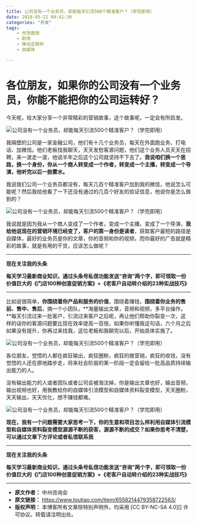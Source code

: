 ```yaml
---
title: 公司没有一个业务员，却能每天引流500个精准客户？（学完即用）
date: 2018-05-22 09:42:30
categories: "开发"
tags:
	- 市场营销
	- 职场
	- 移动互联网
	- 自媒体

---
```


# 各位朋友，如果你的公司没有一个业务员，你能不能把你的公司运转好？ #

今天呢，给大家分享一个非常精彩的营销故事，这个故事呢，一定会有所启发。

![公司没有一个业务员，却能每天引流500个精准客户？（学完即用）][500]

我隔壁的公司是一家金融公司，他们有十几个业务员，每天在外面跑业务、打电话、加微信。他们老板找我聊天，天天发愁客源问题，他们这个业务人员天天在招聘，来一波走一波，他说半年之后这个公司就坚持不下去了。**我说咱们换一个思路，换一个身份，你从一个商人转变成一个作者，转变成一个主播，转变成一个导演，他听完以后一脸雾水。**

我说我们公司一个业务员都没有，每天几百个精准客户加到我的微信，他说怎么可能呢？然后我给他看了一下还没有通过的几百个好友的验证信息，他说你是怎么做到的？

![公司没有一个业务员，却能每天引流500个精准客户？（学完即用）][500 1]

我说就是因为我从一个商人变成了一个作者，变成一个主播，变成了一个导演，**我给他说现在的营销环境已经变了，客户的第一身份是读者**，获取客户最短的路径是自媒体，最好的业务员是你的文章，你的音频和你的视频，而你最好的广告就是精彩的故事，就是有用的干货，应该怎么做呢？

--------------------

**现在关注我的头条**

**每天学习最新商业知识，通过头条号私信功能发送“咨询”两个字，即可领取一份价值巨大的《门店100种创意促销方案》+《老客户自动转介绍的23种实战技巧》**

--------------------

比如说很简单，**你围绕着你产品和服务的价值**，围绕着赚钱，**围绕着你业务的售前、售中、售后**，搞一个小团队，**海量输出文章，音频和视频，多平台操作。**每天引流过来一批客户，引流过来客户之后呢，再让他们帮助你裂变一次，这样的话你的客源问题要比现在效率提高一百倍，如果你听懂我这句话，六个月之后如果没有提升，你再过来找我，这位老板和我聊完以后，开始具体实施了。


![公司没有一个业务员，却能每天引流500个精准客户？（学完即用）][500 2]

各位朋友，觉悟的人都在疯狂输出，疯狂圈粉，疯狂的做营销，疯狂的收钱，没有觉悟的人还在原地踏步走，将来社会阶层的某一阶段一定会留给一批高品质持续输出能力的人。

没有输出能力的人或者团队或者公司会被淘汰掉，你是输出文章也好，输出音频，输出视频也好，用我教给你的自媒体引流模型和自媒体资料裂变模型，天天圈粉，天天输出，天天优化，想不赚钱都难。

![公司没有一个业务员，却能每天引流500个精准客户？（学完即用）][500 3]

**现在，我有一个问题需要大家思考一下，你的生意和项目怎么样利用自媒体引流模型和自媒体资料裂变模型源源不断的获客，源源不断的成交？如果你思考不清楚，可以通过文章下方评论或者私信联系我**

--------------------

**现在关注我的头条**

**每天学习最新商业知识，通过头条号私信功能发送“咨询”两个字，即可领取一份价值巨大的《门店100种创意促销方案》+《老客户自动转介绍的23种实战技巧》**

--------------------


[500]: /pro/os/crawler/RQBV-E2AR-NVAJ.jpg
[500 1]: /pro/os/crawler/2ENI-IQU6-VII2.jpg
[500 2]: /pro/os/crawler/UIER-B3EI-QBNF.jpg
[500 3]: /pro/os/crawler/ARMU-FFAJ-7BUM.jpg
 *  **原文作者：** 中州咨询会
 *  **原文链接：** https://www.toutiao.com/item/6558214479358722563/
 *  **版权声明：** 本博客所有文章除特别声明外，均采用 [CC BY-NC-SA 4.0][] 许可协议。转载请注明出处。